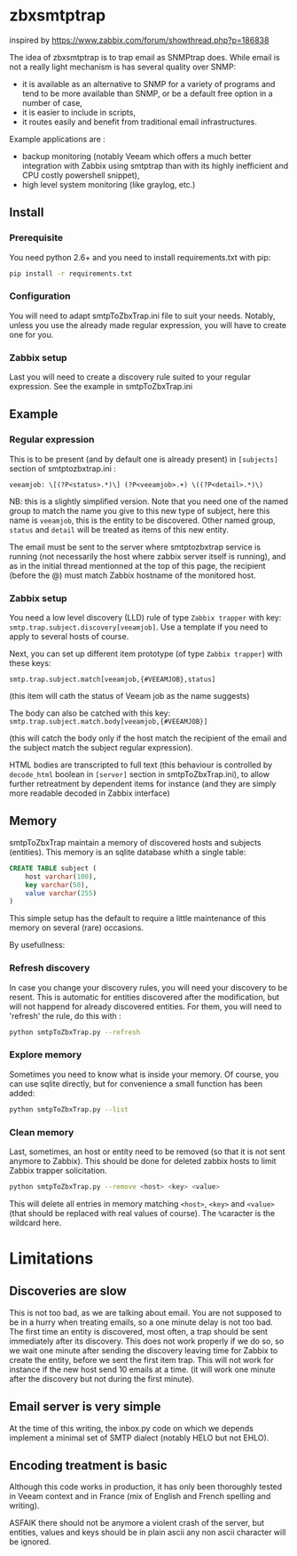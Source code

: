 # zbxsmtptrap

inspired by https://www.zabbix.com/forum/showthread.php?p=186838

The idea of zbxsmtptrap is to trap email as SNMPtrap does. While email is not a really light mechanism is has several quality over SNMP:
 - it is available as an alternative to SNMP for a variety of programs and tend to be more available than SNMP, or be a default free option in a number of case,
 - it is easier to include in scripts,
 - it routes easily and benefit from traditional email infrastructures.

 Example applications are :
  - backup monitoring (notably Veeam which offers a much better integration with Zabbix using smtptrap than with its highly inefficient and CPU costly powershell snippet),
  - high level system monitoring (like graylog, etc.)

## Install

### Prerequisite

  You need python 2.6+ and you need to install requirements.txt with pip:
  ```bash
  pip install -r requirements.txt
  ```

### Configuration

  You will need to adapt smtpToZbxTrap.ini file to suit your needs. Notably, unless you use the already made regular expression, you will have to create one for you.

### Zabbix setup

  Last you will need to create a discovery rule suited to your regular expression. See the example in smtpToZbxTrap.ini


## Example

### Regular expression

This is to be present (and by default one is already present) in `[subjects]` section of smtptozbxtrap.ini :

```
veeamjob: \[(?P<status>.*)\] (?P<veeamjob>.+) \((?P<detail>.*)\)
```
NB: this is a slightly simplified version. Note that you need one of the named group to match the name you give to this new type of subject, here this name is `veeamjob`, this is the entity to be discovered. Other named group, `status` and `detail` will be treated as items of this new entity.

The email must be sent to the server where smtptozbxtrap service is running (not necessarily the host where zabbix server itself is running), and as in the initial thread mentionned at the top of this page, the recipient (before the @) must match Zabbix hostname of the monitored host.

### Zabbix setup

You need a low level discovery (LLD) rule of type `Zabbix trapper` with key: `smtp.trap.subject.discovery[veeamjob]`. Use a template if you need to apply to several hosts of course.

Next, you can set up different item prototype (of type `Zabbix trapper`) with these keys:

`smtp.trap.subject.match[veeamjob,{#VEEAMJOB},status]`

(this item will cath the status of Veeam job as the name suggests)

The body can also be catched with this key:
`smtp.trap.subject.match.body[veeamjob,{#VEEAMJOB}]`

(this will catch the body only if the host match the recipient of the email and the subject match the subject regular expression).

HTML bodies are transcripted to full text (this behaviour is controlled by `decode_html` boolean in `[server]` section in smtpToZbxTrap.ini), to allow further retreatment by dependent items for instance (and they are simply more readable decoded in Zabbix interface)


## Memory

smtpToZbxTrap maintain a memory of discovered hosts and subjects (entities). This memory is an sqlite database whith a single table:

```SQL
CREATE TABLE subject (
    host varchar(100), 
    key varchar(50), 
    value varchar(255)
)
```
This simple setup has the default to require a little maintenance of this memory on several (rare) occasions.

By usefullness:

### Refresh discovery

In case you change your discovery rules, you will need your discovery to be resent. This is automatic for entities discovered after the modification, but will not happend for already discovered entities. For them, you will need to 'refresh' the rule, do this with :

```bash
python smtpToZbxTrap.py --refresh
```

### Explore memory

Sometimes you need to know what is inside your memory. Of course, you can use sqlite directly, but for convenience a small function has been added:

```bash
python smtpToZbxTrap.py --list
```

### Clean memory

Last, sometimes, an host or entity need to be removed (so that it is not sent anymore to Zabbix). This should be done for deleted zabbix hosts to limit Zabbix trapper solicitation.

```bash
python smtpToZbxTrap.py --remove <host> <key> <value>
```

This will delete all entries in memory matching `<host>`, `<key>` and `<value>`(that should be replaced with real values of course). The `%`caracter is the wildcard here.


# Limitations

## Discoveries are slow
This is not too bad, as we are talking about email. You are not supposed to be in a hurry when treating emails, so a one minute delay is not too bad. The first time an entity is discovered, most often, a trap should be sent immediately after its discovery. This does not work properly if we do so, so we wait one minute after sending the discovery leaving time for Zabbix to create the entity, before we sent the first item trap. This will not work for instance if the new host send 10 emails at a time. (it will work one minute after the discovery but not during the first minute).

## Email server is very simple
At the time of this writing, the inbox.py code on which we depends implement a minimal set of SMTP dialect (notably HELO but not EHLO).

## Encoding treatment is basic
Although this code works in production, it has only been thoroughly tested in Veeam context and in France (mix of English and French spelling and writing).  

ASFAIK there should not be anymore a violent crash of the server, but entities, values and keys should be in plain ascii any non ascii character will be ignored.

